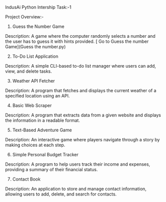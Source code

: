 IndusAi Python Intership Task:-1

Project Overview:-

1. Guess the Number Game
   
Description: A game where the computer randomly selects a number and the user has to guess it with hints provided.
[ Go to Guess the number Game](Guess the number.py)


2. To-Do List Application
 
Description: A simple CLI-based to-do list manager where users can add, view, and delete tasks.

3. Weather API Fetcher
 
Description: A program that fetches and displays the current weather of a specified location using an API.

4. Basic Web Scraper

Description: A program that extracts data from a given website and displays the information in a readable format.

5. Text-Based Adventure Game

Description: An interactive game where players navigate through a story by making choices at each step.

6. Simple Personal Budget Tracker

Description: A program to help users track their income and expenses, providing a summary of their financial status.

7. Contact Book
   
Description: An application to store and manage contact information, allowing users to add, delete, and search for contacts.

